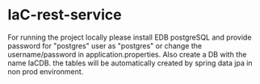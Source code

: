 # IaC-rest-service
For running the project locally please install EDB postgreSQL and provide password for "postgres" user as "postgres"
or change the username/password in application.properties.
Also create a DB with the name IaCDB. the tables will be automatically created by spring data jpa in non prod environment.
